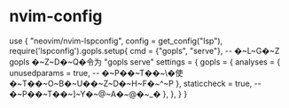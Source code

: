 # nvim-config
use { "neovim/nvim-lspconfig",
      config = get_config("lsp"),
      require('lspconfig').gopls.setup{
          cmd = {"gopls", "serve"},  -- �~L~G�~Z gopls �~Z~D�~Q�令为 "gopls serve"
          settings = {
              gopls = {
                  analyses = {
                      unusedparams = true,  -- �~P��~T��~\�使�~T��~O~B�~U��~Z~D�~H~F�~^~P
                  },
                  staticcheck = true,  -- �~P��~T��~]~Y�~@~A�~@�~_�
              },
          },
     }
}
